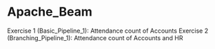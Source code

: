 # Apache_Beam

Exercise 1 (Basic_Pipeline_1): Attendance count of Accounts
Exercise 2 (Branching_Pipeline_1): Attendance count of Accounts and HR
